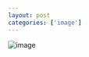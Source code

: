 ```yaml
---
layout: post
categories: ['image']
---
```


![image](http://fangming.li/wimgs/blog/mixfog-badge.jpg)